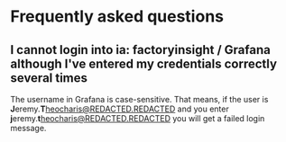 # Frequently asked questions

## I cannot login into ia: factoryinsight / Grafana although I've entered my credentials correctly several times
The username in Grafana is case-sensitive. That means, if the user is **J**eremy.**T**heocharis@REDACTED.REDACTED and you enter **j**eremy.**t**heocharis@REDACTED.REDACTED you will get a failed login message.